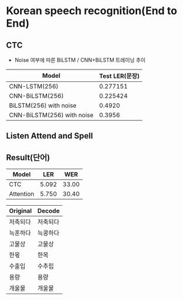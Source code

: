 Korean speech recognition(End to End)
=================


CTC
---------------------------
  * Noise 여부에 따른 BiLSTM / CNN+BiLSTM 트레이닝 추이
 
Model| Test LER(문장) | 
---- | ---- | 
CNN-LSTM(256) | 0.277151 | 
CNN-BiLSTM(256) | 0.225424 |
BiLSTM(256) with noise | 0.4920 |
CNN-BiLSTM(256) with noise | 0.3956 |



Listen Attend and Spell
---------------------------




Result(단어)
---------------------------
Model| LER | WER |
---- | ---- | ---- |
CTC| 5.092 | 33.00 |
Attention | 5.750 | 30.40 |

Original| Decode | 
---- | ---- | 
저축되다 | 저축되다 | 
늑혼하다 | 늑콩하다 |
고물상 | 고물상 |
한몫 | 한목 |
수출입 | 수추립 |
용량 | 용량 |
개울물 | 개울물 |



